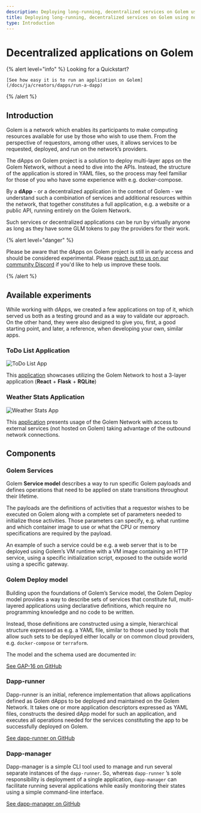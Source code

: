 ```yaml
---
description: Deploying long-running, decentralized services on Golem using no-code tools.
title: Deploying long-running, decentralized services on Golem using no-code tools.
type: Introduction
---
```


# Decentralized applications on Golem

{% alert level="info" %}
Looking for a Quickstart?

    [See how easy it is to run an application on Golem](/docs/ja/creators/dapps/run-a-dapp)

{% /alert %}

## Introduction

Golem is a network which enables its participants to make computing resources available for use by those who wish to use them. From the perspective of requestors, among other uses, it allows services to be requested, deployed, and run on the network’s providers.

The dApps on Golem project is a solution to deploy multi-layer apps on the Golem Network, without a need to dive into the APIs. Instead, the structure of the application is stored in YAML files, so the process may feel familiar for those of you who have some experience with e.g. docker-compose.

By a **dApp** - or a decentralized application in the context of Golem - we understand such a combination of services and additional resources within the network, that together constitutes a full application, e.g. a website or a public API, running entirely on the Golem Network.

Such services or decentralized applications can be run by virtually anyone as long as they have some GLM tokens to pay the providers for their work.

{% alert level="danger" %}

Please be aware that the dApps on Golem project is still in early access and should be considered experimental. Please [reach out to us on our community Discord](https://chat.golem.network/) if you'd like to help us improve these tools.

{% /alert %}

## Available experiments

While working with dApps, we created a few applications on top of it, which served us both as a testing ground and as a way to validate our approach. On the other hand, they were also designed to give you, first, a good starting point, and later, a reference, when developing your own, similar apps.

### ToDo List Application

![ToDo List App](https://user-images.githubusercontent.com/33448819/223681578-03193431-ed28-46e7-9faf-00bc0ea00613.png)

This [application](https://github.com/golemfactory/dapp-experiments/tree/main/01_todo_app) showcases utilizing the Golem Network to host a 3-layer application (**React** + **Flask** + **RQLite**)

### Weather Stats Application

![Weather Stats App](/weather-stats.png)

This [application](https://github.com/golemfactory/dapp-experiments/tree/main/02_weather_stats) presents usage of the Golem Network with access to external services (not hosted on Golem) taking advantage of the outbound network connections.

## Components

### Golem Services

Golem **Service model** describes a way to run specific Golem payloads and defines operations that need to be applied on state transitions throughout their lifetime.

The payloads are the definitions of activities that a requestor wishes to be executed on Golem along with a complete set of parameters needed to initialize those activities. Those parameters can specify, e.g. what runtime and which container image to use or what the CPU or memory specifications are required by the payload.

An example of such a service could be e.g. a web server that is to be deployed using Golem’s VM runtime with a VM image containing an HTTP service, using a specific initialization script, exposed to the outside world using a specific gateway.

### Golem Deploy model

Building upon the foundations of Golem’s Service model, the Golem Deploy model provides a way to describe sets of services that constitute full, multi-layered applications using declarative definitions, which require no programming knowledge and no code to be written.

Instead, those definitions are constructed using a simple, hierarchical structure expressed as e.g. a YAML file, similar to those used by tools that allow such sets to be deployed either locally or on common cloud providers, e.g. `docker-compose` or `terraform`.

The model and the schema used are documented in:

[See GAP-16 on GitHub](https://github.com/golemfactory/golem-architecture/blob/master/gaps/gap-16_golem_deploy/gap-16_golem_deploy.md)

### Dapp-runner

Dapp-runner is an initial, reference implementation that allows applications defined as Golem dApps to be deployed and maintained on the Golem Network. It takes one or more application descriptors expressed as YAML files, constructs the desired dApp model for such an application, and executes all operations needed for the services constituting the app to be successfully deployed on Golem.

[See dapp-runner on GitHub](https://github.com/golemfactory/dapp-runner/)

### Dapp-manager

Dapp-manager is a simple CLI tool used to manage and run several separate instances of the `dapp-runner`. So, whereas `dapp-runner` ’s sole responsibility is deployment of a single application, `dapp-manager` can facilitate running several applications while easily monitoring their states using a simple command-line interface.

[See dapp-manager on GitHub](https://github.com/golemfactory/dapp-manager/)
